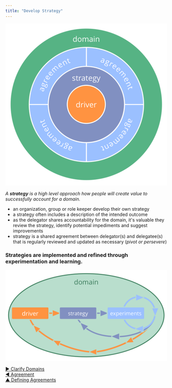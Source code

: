 ```yaml
---
title: "Develop Strategy"
---
```



![right,fit](img/driver-domain/driver-strategy-agreements-domain.png)

_A **strategy** is a high level approach how people will create value to successfully account for a domain._

-   an organization, group or role keeper develop their own strategy
-   a strategy often includes a description of the intended outcome
-   as the delegator shares accountability for the domain, it's valuable they review the strategy, identify potential impediments and suggest improvements 
-   strategy is a shared agreement between delegator(s) and delegatee(s) that is regularly reviewed and updated as necessary (*pivot or persevere*)



### Strategies are implemented and refined through experimentation and learning. 

![right,fit](img/evolution/domain-driver-strategy-exeriments.png)


[&#9654; Clarify Domains](clarify-domains.html)<br/>[&#9664; Agreement](agreement.html)<br/>[&#9650; Defining Agreements](defining-agreements.html)

